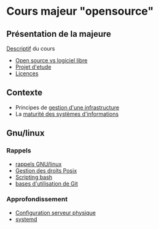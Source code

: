 # Cours majeur "opensource"

## Présentation de la majeure

[Descriptif](./majeure/descriptif.md) du cours

- [Open source vs logiciel libre](./majeure/logiciel-libre.md)
- [Projet d'etude](./majeure/projet-etude.md)
- [Licences](./majeure/licences.md)

## Contexte

- Principes de [gestion d'une infrastructure](./majeure/gestion-infra-run.md)
- La [maturité des systèmes d'informations](./majeure/maturite-SI.md)

## Gnu/linux

### Rappels

- [rappels GNU/linux](./linux/rappels-linux.md)
- [Gestion des droits Posix](./linux/droits.md)
- [Scripting bash](./linux/rappels-scripting-bash.md)
- [bases d'utilisation de Git](./git.md)

### Approfondissement

- [Configuration serveur physique](./linux/config-linux.md)
- [systemd](./linux/systemd.md)
